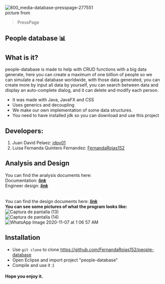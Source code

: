 ![800_media-database-presspage-277551](https://user-images.githubusercontent.com/45322807/98432905-7974a880-2090-11eb-8cbf-699dc00ed150.png)
<br>picture from
> PressPage
## People database :bar_chart:
## What is it?
people-database is made to help with CRUD functions with a big data generate, here you can create a maximum of one billion of people so we can simulate a real database worldwide, with those data generated, you can create more by input all data by yourself, you can search between data and display an auto-complete dialog, and it can delete and modify each person. <br>
- It was made with Java, JavaFX and CSS
- Uses generics and decoupling
- We make our own implementation of some data structures.
- You need to have installed jdk so you can download and use this project

## Developers:
1. Juan David Pelaez: [jdpv01](https://github.com/jdpv01) <br> 
2. Luisa Fernanda Quintero Fernandez: [FernandaRojas152](https://github.com/FernandaRojas152)
## Analysis and Design
You can find the analysis documents here: <br> Documentation: [***link***](docs/DOCUMENTACION.pdf) <br>
Engineer design: [***link***](docs/METODODELAINGENIERIA.pdf)
<br> <br> <br>
You can find the design documents here: [***link***](docs) <br>
**You can see some pictures of what the program looks like:** <br>
![Captura de pantalla (13)](https://user-images.githubusercontent.com/45322807/98433482-66b0a280-2095-11eb-8202-2678d5a09140.png) <br>
![Captura de pantalla (14)](https://user-images.githubusercontent.com/45322807/98433518-bd1de100-2095-11eb-8dff-37866d869b5d.png) <br>
![WhatsApp Image 2020-11-07 at 1 06 57 AM](https://user-images.githubusercontent.com/45322807/98433736-be500d80-2097-11eb-81de-d1d542e3fc73.jpeg)

## Installation

* Use `git clone` to clone https://github.com/FernandaRojas152/people-database
* Open Eclipse and import project "people-database"
* Compile and use it :)

#### Hope you enjoy it.
